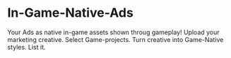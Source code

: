 # In-Game-Native-Ads
Your Ads as native in-game assets shown throug gameplay! Upload your marketing creative. Select Game-projects. Turn creative into Game-Native styles. List it.
